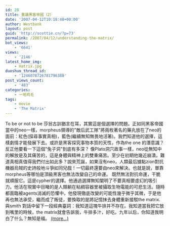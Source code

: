 ```yaml
---
id: 28
title: 重讀黑客帝國（2）
date: '2007-04-12T10:18:48+00:00'
author: Westbank
layout: post
guid: 'http://scottie.cn/?p=73'
permalink: /2007/04/12/understanding-the-matrix/
bot_views:
    - '6641'
views:
    - '2146'
latest_home_img:
    - matrix.jpg
duoshuo_thread_id:
    - '1246078726781796380'
post_views_count:
    - '483'
categories:
    - 一地鸡毛
tags:
    - movie
    - 'The Matrix'
---
```


To be or not to be 莎翁古訓猶言在耳，其實這是個選擇的問題。正如同黑客帝國當中的neo一樣，morpheus領導的"敵后武工隊"將兩枚著名的藥丸放在了neo的面前：紅色(探尋事實真相)，藍色(繼續無知無畏地活著)。我們知道他的選擇，這樣劇情才能發展下去。或許是黑客探究事物本質的天性，作為the one 的潛意識？反正他要看一下這個"兔子洞"到底有多深？ 像Plato洞穴故事一樣，neo從無知中的解放是及其痛苦的，這是身體與精神上的雙重痛苦。至少在初期他幾近崩潰。難道真相真值得我們付出如此多？說來荒誕，如果沒有neo，人類最后據點zion對抗機器烏賊的史詩般地斗爭如同兒戲！一切最終還要由neo來解決。也就是說，單靠morpheus等哪怕是頂級黑客也無法改變自己的命運。 既然無法對抗命運，干脆就順服它。這是cypher的選擇。他通過選擇無知闡明了不要真相要虛幻的吸引力。他活在現實中目睹的是人類躺在粘稠容器里被攝取生物電能的可悲生活。隨時都面臨被agents消滅的恐懼中，他發現徹底改變的可能性幾乎微乎其微，于是他再也無法承受，繼而成了叛徒，要換取的是將記憶抹去身體重新接駁the matrix. 與smith 對話中留下一段經典臺詞：我知道這塊牛排并不存在。我知道當我把它放到嘴里的時候，the matrix就會告訴我，牛排多汁，好吃。九年以后，你知道我明白了什么？無知是福。 [<span aria-label="Continue reading 重讀黑客帝國（2）">(more…)</span>](http://farbank.net/2007/04/12/understanding-the-matrix/#more-28)